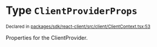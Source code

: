 # Type `ClientProviderProps`
<sub>Declared in [packages/sdk/react-client/src/client/ClientContext.tsx:53](https://github.com/dxos/dxos/blob/4d6eae504/packages/sdk/react-client/src/client/ClientContext.tsx#L53)</sub>


Properties for the ClientProvider.



